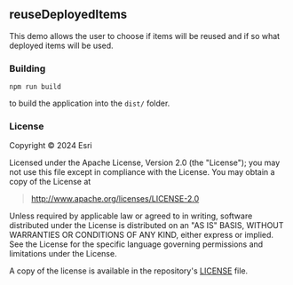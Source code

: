 ## reuseDeployedItems

This demo allows the user to choose if items will be reused and if so what deployed items will be used.

### Building

```
npm run build
```

to build the application into the `dist/` folder.

### License

Copyright &copy; 2024 Esri

Licensed under the Apache License, Version 2.0 (the "License"); you may not use this file except in compliance with the License. You may obtain a copy of the License at

> http://www.apache.org/licenses/LICENSE-2.0

Unless required by applicable law or agreed to in writing, software distributed under the License is distributed on an "AS IS" BASIS, WITHOUT WARRANTIES OR CONDITIONS OF ANY KIND, either express or implied. See the License for the specific language governing permissions and limitations under the License.

A copy of the license is available in the repository's [LICENSE](https://github.com/Esri/solution.js/blob/master/LICENSE) file.